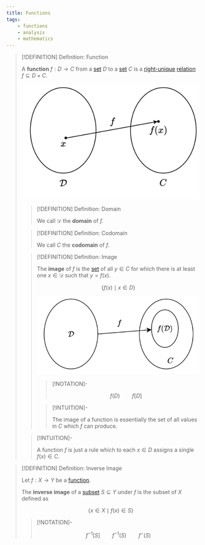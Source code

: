 ```yaml
---
title: Functions
tags:
    - functions
    - analysis
    - mathematics
---
```


>[!DEFINITION] Definition: Function
>
>A **function** $f: D \to C$ from a [set](../../Set%20Theory/Set.md) $D$ to a [set](../../Set%20Theory/Set.md) $C$ is a [right-unique](../../Set%20Theory/Relations/Right-Unique%20Relation.md) [relation](../../Set%20Theory/Relations/Relation.md) $f \subseteq D\times C$.
>
>![](res/Function.drawio.svg)
>
>>[!DEFINITION] Definition: Domain
>>
>>We call $\mathcal{D}$ the **domain** of $f$.
>>
>
>>[!DEFINITION] Definition: Codomain
>>
>>We call $C$ the **codomain** of $f$.
>>
>
>>[!DEFINITION] Definition: Image
>>
>>The **image** of $f$ is the [set](../../Set%20Theory/Set.md) of all $y \in C$ for which there is at least one $x \in \mathcal{D}$ such that $y = f(x)$.
>>
>>$$
>>\{f(x) \mid x \in D\}
>>$$
>>
>>![](res/Image.svg)
>>
>>>[!NOTATION]-
>>>
>>>$$
>>>f(D) \qquad f[D]
>>>$$
>>>
>>
>>>[!INTUITION]-
>>>
>>>The image of a function is essentially the set of all values in $C$ which $f$ can produce.
>>>
>>
>
>>[!INTUITION]-
>>
>>A function $f$ is just a rule which to each $x \in D$ assigns a single $f(x) \in C$.
>>
>

>[!DEFINITION] Definition: Inverse Image
>
>Let $f: X \to Y$ be a [function](index.md).
>
>The **inverse image** of a [subset](../../Set%20Theory/Subset.md) $S \subseteq Y$ under $f$ is the subset of $X$ defined as
>
>$$
>\{x \in X \mid f(x) \in S \}
>$$
>
>>[!NOTATION]-
>>
>>$$
>>f^{-1} [S] \qquad f^{-1}(S) \qquad f^{-}(S)
>>$$
>>
>
